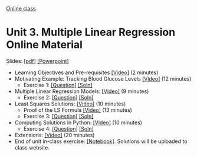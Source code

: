 [Online class](../../online_class.md) 

# Unit 3.  Multiple Linear Regression Online Material

Slides:  [[pdf]](./lectures/Lect03_MultLinRegression.pdf)  [[Powerpoint]](./lectures/Lect03_MultLinRegression.pptx) 

* Learning Objectives and Pre-requisites [[Video]](https://www.dropbox.com/s/bimvowegp595pr6/Intro.mp4) (2 minutes)
* Motivating Example:  Tracking Blood Glucose Levels [[Video]](https://www.dropbox.com/s/ey1ins077lzeywy/Example.mp4) (12 minutes)
    * Exercise 1:  [[Question]](./Ex1_Example.pdf)  [[Soln]](./Ex1_Example_Soln.pdf)  
* Multiple Linear Regression Models: [[Video]](https://www.dropbox.com/s/kn9hxf3k70hceiz/Model.mp4) (9 minutes)
    * Exercise 2:  [[Question]](./Ex2_Model.pdf)  [[Soln]](./Ex2_Model_Soln.pdf)  
* Least Squares Solutions: [[Video]](https://www.dropbox.com/s/crwu4ohiayuz3o8/LSSoln.mp4) (10 minutes)
    * Proof of the LS Formula [[Video]](https://www.dropbox.com/s/48npnfztjep8rq7/LSProof.mp4) (13 minutes)
    * Exercise 3:  [[Question]](./Ex3_LS.pdf)  [[Soln]](./Ex3_LS_Soln.pdf)  
* Computing Solutions in Python: [[Video]](https://www.dropbox.com/s/puscxq5jbbz3dol/PythonDemo.mp4) (10 minutes)
    * Exercise 4: [[Question]](./Ex4_Python.pdf)  [[Soln]](./Ex4_Python_Soln.pdf) 
* Extensions:  [[Video]](https://www.dropbox.com/s/ecrzmlted1skufu/Extensions.mp4) (20 minutes)
* End of unit in-class exercise:  [[Notebook]](../linreg_inclass.ipynb).  Solutions will be uploaded to class website.



